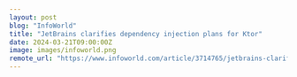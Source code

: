 ```yaml
---
layout: post
blog: "InfoWorld"
title: "JetBrains clarifies dependency injection plans for Ktor"
date: 2024-03-21T09:00:00Z
image: images/infoworld.png
remote_url: "https://www.infoworld.com/article/3714765/jetbrains-clarifies-dependency-injection-plans-for-ktor.html#tk.rss_applicationdevelopment"
---
```

